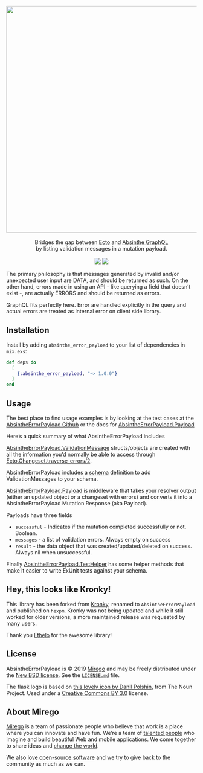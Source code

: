 <p align="center">
  <img src="https://user-images.githubusercontent.com/464900/56933576-702b7880-6ab6-11e9-8b09-d86de46d2edc.png" width="600" />
  <br /><br />
  Bridges the gap between <a target="_blank" href="https://hexdocs.pm/ecto/Ecto.html">Ecto</a> and <a target="_blank" href="http://absinthe-graphql.org/">Absinthe GraphQL</a><br /> by listing validation messages in a mutation payload.
  <br /><br />
  <a href="https://travis-ci.com/mirego/absinthe_error_payload"><img src="https://travis-ci.com/mirego/absinthe_error_payload.svg?branch=master" /></a>
  <a href="https://coveralls.io/github/mirego/absinthe_error_payload?branch=master"><img src="https://coveralls.io/repos/github/mirego/absinthe_error_payload/badge.svg?branch=master" /></a>
</p>

The primary philosophy is that messages generated by invalid and/or unexpected user input are DATA, and should be returned as such.
On the other hand, errors made in using an API - like querying a field that doesn’t exist -, are actually ERRORS and should be returned as errors.

GraphQL fits perfectly here. Error are handled explicitly in the query and actual errors are treated as internal error on client side library.

## Installation

Install by adding `absinthe_error_payload` to your list of dependencies in `mix.exs`:

```elixir
def deps do
  [
    {:absinthe_error_payload, "~> 1.0.0"}
  ]
end
```

## Usage

The best place to find usage examples is by looking at the test cases at the [AbsintheErrorPayload Github](https://github.com/Ethelo/absinthe_error_payload) or the docs for [AbsintheErrorPayload.Payload](https://hexdocs.pm/absinthe_error_payload/AbsintheErrorPayload.Payload.html#content)

Here’s a quick summary of what AbsintheErrorPayload includes

[AbsintheErrorPayload.ValidationMessage](https://hexdocs.pm/absinthe_error_payload/AbsintheErrorPayload.ValidationMessage.html#content) structs/objects are created with all the information you’d normally be able to access through [Ecto.Changeset.traverse_errors/2](https://hexdocs.pm/ecto/Ecto.Changeset.html#traverse_errors/2).

AbsintheErrorPayload includes a [schema](https://hexdocs.pm/absinthe_error_payload/AbsintheErrorPayload.ValidationMessageTypes.html#content) definition to add ValidationMessages to your schema.

[AbsintheErrorPayload.Payload](https://hexdocs.pm/absinthe_error_payload/AbsintheErrorPayload.Payload.html#content) is middleware that takes your resolver output (either an updated object or a changeset with errors) and converts it into a AbsintheErrorPayload Mutation Response (aka Payload).

Payloads have three fields

- `successful` - Indicates if the mutation completed successfully or not. Boolean.
- `messages` - a list of validation errors. Always empty on success
- `result` - the data object that was created/updated/deleted on success. Always nil when unsuccessful.

Finally [AbsintheErrorPayload.TestHelper](https://hexdocs.pm/absinthe_error_payload/AbsintheErrorPayload.TestHelper.html#content) has some helper methods that make it easier to write ExUnit tests against your schema.

## Hey, this looks like Kronky!

This library has been forked from [Kronky](https://github.com/Ethelo/kronky), renamed to `AbsintheErrorPayload` and published on `hexpm`.
Kronky was not being updated and while it still worked for older versions, a more maintained release was requested by many users.

Thank you [Ethelo](http://ethelo.com/) for the awesome library!

## License

AbsintheErrorPayload is © 2019 [Mirego](https://www.mirego.com) and may be freely distributed under the [New BSD license](http://opensource.org/licenses/BSD-3-Clause). See the [`LICENSE.md`](https://github.com/mirego/absinthe_error_payload/blob/master/LICENSE.md) file.

The flask logo is based on [this lovely icon by Danil Polshin](https://thenounproject.com/term/flask/1428207), from The Noun Project. Used under a [Creative Commons BY 3.0](http://creativecommons.org/licenses/by/3.0/) license.

## About Mirego

[Mirego](https://www.mirego.com) is a team of passionate people who believe that work is a place where you can innovate and have fun. We’re a team of [talented people](https://life.mirego.com) who imagine and build beautiful Web and mobile applications. We come together to share ideas and [change the world](http://www.mirego.org).

We also [love open-source software](https://open.mirego.com) and we try to give back to the community as much as we can.
